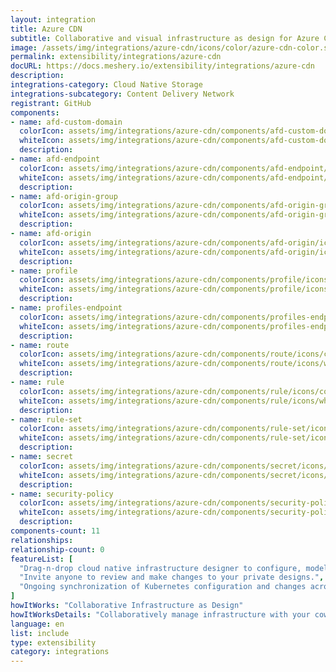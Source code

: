```yaml
---
layout: integration
title: Azure CDN
subtitle: Collaborative and visual infrastructure as design for Azure CDN
image: /assets/img/integrations/azure-cdn/icons/color/azure-cdn-color.svg
permalink: extensibility/integrations/azure-cdn
docURL: https://docs.meshery.io/extensibility/integrations/azure-cdn
description: 
integrations-category: Cloud Native Storage
integrations-subcategory: Content Delivery Network
registrant: GitHub
components: 
- name: afd-custom-domain
  colorIcon: assets/img/integrations/azure-cdn/components/afd-custom-domain/icons/color/afd-custom-domain-color.svg
  whiteIcon: assets/img/integrations/azure-cdn/components/afd-custom-domain/icons/white/afd-custom-domain-white.svg
  description: 
- name: afd-endpoint
  colorIcon: assets/img/integrations/azure-cdn/components/afd-endpoint/icons/color/afd-endpoint-color.svg
  whiteIcon: assets/img/integrations/azure-cdn/components/afd-endpoint/icons/white/afd-endpoint-white.svg
  description: 
- name: afd-origin-group
  colorIcon: assets/img/integrations/azure-cdn/components/afd-origin-group/icons/color/afd-origin-group-color.svg
  whiteIcon: assets/img/integrations/azure-cdn/components/afd-origin-group/icons/white/afd-origin-group-white.svg
  description: 
- name: afd-origin
  colorIcon: assets/img/integrations/azure-cdn/components/afd-origin/icons/color/afd-origin-color.svg
  whiteIcon: assets/img/integrations/azure-cdn/components/afd-origin/icons/white/afd-origin-white.svg
  description: 
- name: profile
  colorIcon: assets/img/integrations/azure-cdn/components/profile/icons/color/profile-color.svg
  whiteIcon: assets/img/integrations/azure-cdn/components/profile/icons/white/profile-white.svg
  description: 
- name: profiles-endpoint
  colorIcon: assets/img/integrations/azure-cdn/components/profiles-endpoint/icons/color/profiles-endpoint-color.svg
  whiteIcon: assets/img/integrations/azure-cdn/components/profiles-endpoint/icons/white/profiles-endpoint-white.svg
  description: 
- name: route
  colorIcon: assets/img/integrations/azure-cdn/components/route/icons/color/route-color.svg
  whiteIcon: assets/img/integrations/azure-cdn/components/route/icons/white/route-white.svg
  description: 
- name: rule
  colorIcon: assets/img/integrations/azure-cdn/components/rule/icons/color/rule-color.svg
  whiteIcon: assets/img/integrations/azure-cdn/components/rule/icons/white/rule-white.svg
  description: 
- name: rule-set
  colorIcon: assets/img/integrations/azure-cdn/components/rule-set/icons/color/rule-set-color.svg
  whiteIcon: assets/img/integrations/azure-cdn/components/rule-set/icons/white/rule-set-white.svg
  description: 
- name: secret
  colorIcon: assets/img/integrations/azure-cdn/components/secret/icons/color/secret-color.svg
  whiteIcon: assets/img/integrations/azure-cdn/components/secret/icons/white/secret-white.svg
  description: 
- name: security-policy
  colorIcon: assets/img/integrations/azure-cdn/components/security-policy/icons/color/security-policy-color.svg
  whiteIcon: assets/img/integrations/azure-cdn/components/security-policy/icons/white/security-policy-white.svg
  description: 
components-count: 11
relationships: 
relationship-count: 0
featureList: [
  "Drag-n-drop cloud native infrastructure designer to configure, model, and deploy your workloads.",
  "Invite anyone to review and make changes to your private designs.",
  "Ongoing synchronization of Kubernetes configuration and changes across any number of clusters."
]
howItWorks: "Collaborative Infrastructure as Design"
howItWorksDetails: "Collaboratively manage infrastructure with your coworkers synchronously sharing the same designs."
language: en
list: include
type: extensibility
category: integrations
---
```

